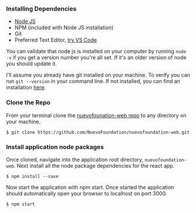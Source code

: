 ### Installing Dependencies

- [Node JS](https://nodejs.org/en/download/)
- NPM (included with Node JS installation)
- Git 
- Preferred Text Editor, [try VS Code](https://code.visualstudio.com/download)

You can validate that node js is installed on your computer by running `node -v` if you get a version number you're all set. If it's an older version of node you should update it. 

I'll assume you already have git installed on your machine. To verify you can run `git --version` in your command line. If not installed, you can find an installation [here](https://git-scm.com/downloads).

### Clone the Repo

From your terminal clone the [nuevofounation-web repo](https://github.com/NuevoFoundation/nuevofoundation-web) to any directory on your machine.
```
$ git clone https://github.com/NuevoFoundation/nuevofoundation-web.git
```

### Install application node packages
Once cloned, navigate into the application root directory, `nuevofoundation-web`. Next install all the node package dependencies for the react app. 

```
$ npm install --save
```
Now start the application with npm start. Once started the application should automatically open your browser to localhost on port 3000. 
```
$ npm start
```
